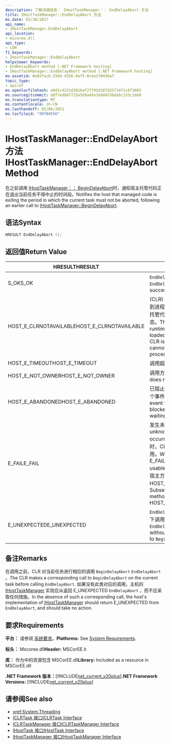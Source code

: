 ```yaml
---
description: 了解详细信息： IHostTaskManager：： EndDelayAbort 方法
title: IHostTaskManager::EndDelayAbort 方法
ms.date: 03/30/2017
api_name:
- IHostTaskManager.EndDelayAbort
api_location:
- mscoree.dll
api_type:
- COM
f1_keywords:
- IHostTaskManager::EndDelayAbort
helpviewer_keywords:
- EndDelayAbort method [.NET Framework hosting]
- IHostTaskManager::EndDelayAbort method [.NET Framework hosting]
ms.assetid: 6e02facb-2504-4356-9af5-0cee1f8436a7
topic_type:
- apiref
ms.openlocfilehash: e0d1c4231d381baf2ff92d187d33714f1c6f3003
ms.sourcegitcommit: ddf7edb67715a5b9a45e3dd44536dabc153c1de0
ms.translationtype: MT
ms.contentlocale: zh-CN
ms.lasthandoff: 02/06/2021
ms.locfileid: "99784556"
---
```

# <a name="ihosttaskmanagerenddelayabort-method"></a><span data-ttu-id="a2d8c-103">IHostTaskManager::EndDelayAbort 方法</span><span class="sxs-lookup"><span data-stu-id="a2d8c-103">IHostTaskManager::EndDelayAbort Method</span></span>

<span data-ttu-id="a2d8c-104">在之前调用 [IHostTaskManager：： BeginDelayAbort](ihosttaskmanager-begindelayabort-method.md)时，通知宿主托管代码正在退出当前任务不得中止的时间段。</span><span class="sxs-lookup"><span data-stu-id="a2d8c-104">Notifies the host that managed code is exiting the period in which the current task must not be aborted, following an earlier call to [IHostTaskManager::BeginDelayAbort](ihosttaskmanager-begindelayabort-method.md).</span></span>  
  
## <a name="syntax"></a><span data-ttu-id="a2d8c-105">语法</span><span class="sxs-lookup"><span data-stu-id="a2d8c-105">Syntax</span></span>  
  
```cpp  
HRESULT EndDelayAbort ();  
```  
  
## <a name="return-value"></a><span data-ttu-id="a2d8c-106">返回值</span><span class="sxs-lookup"><span data-stu-id="a2d8c-106">Return Value</span></span>  
  
|<span data-ttu-id="a2d8c-107">HRESULT</span><span class="sxs-lookup"><span data-stu-id="a2d8c-107">HRESULT</span></span>|<span data-ttu-id="a2d8c-108">说明</span><span class="sxs-lookup"><span data-stu-id="a2d8c-108">Description</span></span>|  
|-------------|-----------------|  
|<span data-ttu-id="a2d8c-109">S_OK</span><span class="sxs-lookup"><span data-stu-id="a2d8c-109">S_OK</span></span>|<span data-ttu-id="a2d8c-110">`EndDelayAbort` 已成功返回。</span><span class="sxs-lookup"><span data-stu-id="a2d8c-110">`EndDelayAbort` returned successfully.</span></span>|  
|<span data-ttu-id="a2d8c-111">HOST_E_CLRNOTAVAILABLE</span><span class="sxs-lookup"><span data-stu-id="a2d8c-111">HOST_E_CLRNOTAVAILABLE</span></span>|<span data-ttu-id="a2d8c-112"> (CLR) 的公共语言运行时未加载到进程中，或 CLR 处于无法运行托管代码或成功处理调用的状态。</span><span class="sxs-lookup"><span data-stu-id="a2d8c-112">The common language runtime (CLR) has not been loaded into a process, or the CLR is in a state in which it cannot run managed code or process the call successfully.</span></span>|  
|<span data-ttu-id="a2d8c-113">HOST_E_TIMEOUT</span><span class="sxs-lookup"><span data-stu-id="a2d8c-113">HOST_E_TIMEOUT</span></span>|<span data-ttu-id="a2d8c-114">调用超时。</span><span class="sxs-lookup"><span data-stu-id="a2d8c-114">The call timed out.</span></span>|  
|<span data-ttu-id="a2d8c-115">HOST_E_NOT_OWNER</span><span class="sxs-lookup"><span data-stu-id="a2d8c-115">HOST_E_NOT_OWNER</span></span>|<span data-ttu-id="a2d8c-116">调用方不拥有该锁。</span><span class="sxs-lookup"><span data-stu-id="a2d8c-116">The caller does not own the lock.</span></span>|  
|<span data-ttu-id="a2d8c-117">HOST_E_ABANDONED</span><span class="sxs-lookup"><span data-stu-id="a2d8c-117">HOST_E_ABANDONED</span></span>|<span data-ttu-id="a2d8c-118">已阻止的线程或纤程正在等待某个事件时，该事件被取消。</span><span class="sxs-lookup"><span data-stu-id="a2d8c-118">An event was canceled while a blocked thread or fiber was waiting on it.</span></span>|  
|<span data-ttu-id="a2d8c-119">E_FAIL</span><span class="sxs-lookup"><span data-stu-id="a2d8c-119">E_FAIL</span></span>|<span data-ttu-id="a2d8c-120">发生未知的灾难性故障。</span><span class="sxs-lookup"><span data-stu-id="a2d8c-120">An unknown catastrophic failure occurred.</span></span> <span data-ttu-id="a2d8c-121">当方法返回 E_FAIL 时，CLR 在该进程内将不再可用。</span><span class="sxs-lookup"><span data-stu-id="a2d8c-121">When a method returns E_FAIL, the CLR is no longer usable within the process.</span></span> <span data-ttu-id="a2d8c-122">对宿主方法的后续调用会返回 HOST_E_CLRNOTAVAILABLE。</span><span class="sxs-lookup"><span data-stu-id="a2d8c-122">Subsequent calls to hosting methods return HOST_E_CLRNOTAVAILABLE.</span></span>|  
|<span data-ttu-id="a2d8c-123">E_UNEXPECTED</span><span class="sxs-lookup"><span data-stu-id="a2d8c-123">E_UNEXPECTED</span></span>|<span data-ttu-id="a2d8c-124">`EndDelayAbort` 在未调用的情况下调用 `BeginDelayAbort` 。</span><span class="sxs-lookup"><span data-stu-id="a2d8c-124">`EndDelayAbort` was called without a corresponding call to `BeginDelayAbort`.</span></span>|  
  
## <a name="remarks"></a><span data-ttu-id="a2d8c-125">备注</span><span class="sxs-lookup"><span data-stu-id="a2d8c-125">Remarks</span></span>  

 <span data-ttu-id="a2d8c-126">在调用之前，CLR 对当前任务进行相应的调用 `BeginDelayAbort` `EndDelayAbort` 。</span><span class="sxs-lookup"><span data-stu-id="a2d8c-126">The CLR makes a corresponding call to `BeginDelayAbort` on the current task before calling `EndDelayAbort`.</span></span> <span data-ttu-id="a2d8c-127">如果没有此类对应的调用，主机的 [IHostTaskManager](ihosttaskmanager-interface.md) 实现应从返回 E_UNEXPECTED `EndDelayAbort` ，而不应采取任何措施。</span><span class="sxs-lookup"><span data-stu-id="a2d8c-127">In the absence of such a corresponding call, the host's implementation of [IHostTaskManager](ihosttaskmanager-interface.md) should return E_UNEXPECTED from `EndDelayAbort`, and should take no action.</span></span>  
  
## <a name="requirements"></a><span data-ttu-id="a2d8c-128">要求</span><span class="sxs-lookup"><span data-stu-id="a2d8c-128">Requirements</span></span>  

 <span data-ttu-id="a2d8c-129">**平台：** 请参阅 [系统要求](../../get-started/system-requirements.md)。</span><span class="sxs-lookup"><span data-stu-id="a2d8c-129">**Platforms:** See [System Requirements](../../get-started/system-requirements.md).</span></span>  
  
 <span data-ttu-id="a2d8c-130">**标头：** Mscoree.dll</span><span class="sxs-lookup"><span data-stu-id="a2d8c-130">**Header:** MSCorEE.h</span></span>  
  
 <span data-ttu-id="a2d8c-131">**库：** 作为中的资源包含 MSCorEE.dll</span><span class="sxs-lookup"><span data-stu-id="a2d8c-131">**Library:** Included as a resource in MSCorEE.dll</span></span>  
  
 <span data-ttu-id="a2d8c-132">**.NET Framework 版本：**[!INCLUDE[net_current_v20plus](../../../../includes/net-current-v20plus-md.md)]</span><span class="sxs-lookup"><span data-stu-id="a2d8c-132">**.NET Framework Versions:** [!INCLUDE[net_current_v20plus](../../../../includes/net-current-v20plus-md.md)]</span></span>  
  
## <a name="see-also"></a><span data-ttu-id="a2d8c-133">请参阅</span><span class="sxs-lookup"><span data-stu-id="a2d8c-133">See also</span></span>

- <xref:System.Threading>
- [<span data-ttu-id="a2d8c-134">ICLRTask 接口</span><span class="sxs-lookup"><span data-stu-id="a2d8c-134">ICLRTask Interface</span></span>](iclrtask-interface.md)
- [<span data-ttu-id="a2d8c-135">ICLRTaskManager 接口</span><span class="sxs-lookup"><span data-stu-id="a2d8c-135">ICLRTaskManager Interface</span></span>](iclrtaskmanager-interface.md)
- [<span data-ttu-id="a2d8c-136">IHostTask 接口</span><span class="sxs-lookup"><span data-stu-id="a2d8c-136">IHostTask Interface</span></span>](ihosttask-interface.md)
- [<span data-ttu-id="a2d8c-137">IHostTaskManager 接口</span><span class="sxs-lookup"><span data-stu-id="a2d8c-137">IHostTaskManager Interface</span></span>](ihosttaskmanager-interface.md)
